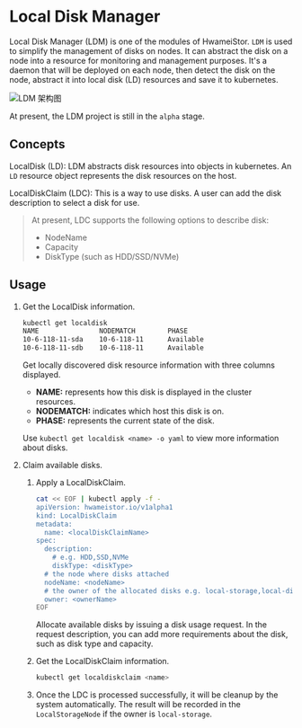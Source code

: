 # Local Disk Manager

Local Disk Manager (LDM) is one of the modules of HwameiStor. `LDM` is used to simplify the management of disks on nodes. It can abstract the disk on a node into a resource for monitoring and management purposes. It's a daemon that will be deployed on each node, then detect the disk on the node, abstract it into local disk (LD) resources and save it to kubernetes.

![LDM 架构图](https://docs.daocloud.io/daocloud-docs-images/docs/en/docs/storage/hwameistor/img/ldm-en.png)

At present, the LDM project is still in the `alpha` stage.

## Concepts

LocalDisk (LD): LDM abstracts disk resources into objects in kubernetes. An `LD` resource object represents the disk resources on the host.

LocalDiskClaim (LDC): This is a way to use disks. A user can add the disk description to select a disk for use.

> At present, LDC supports the following options to describe disk:
>
> - NodeName
> - Capacity
> - DiskType (such as HDD/SSD/NVMe)

## Usage

1. Get the LocalDisk information.

    ```bash
    kubectl get localdisk
    NAME               NODEMATCH        PHASE
    10-6-118-11-sda    10-6-118-11      Available
    10-6-118-11-sdb    10-6-118-11      Available
    ```

    Get locally discovered disk resource information with three columns displayed.

    - **NAME:** represents how this disk is displayed in the cluster resources.
    - **NODEMATCH:** indicates which host this disk is on.
    - **PHASE:** represents the current state of the disk.

    Use `kubectl get localdisk <name> -o yaml` to view more information about disks.

2. Claim available disks.

    1. Apply a LocalDiskClaim.

       ```bash
       cat << EOF | kubectl apply -f -
       apiVersion: hwameistor.io/v1alpha1
       kind: LocalDiskClaim
       metadata:
         name: <localDiskClaimName>
       spec:
         description:
           # e.g. HDD,SSD,NVMe
           diskType: <diskType>
         # the node where disks attached
         nodeName: <nodeName>
         # the owner of the allocated disks e.g. local-storage,local-disk-manager
         owner: <ownerName>
       EOF
       ```

        Allocate available disks by issuing a disk usage request. In the request description, you can add more requirements about the disk, such as disk type and capacity.

    2. Get the LocalDiskClaim information.

        ```bash
        kubectl get localdiskclaim <name>
        ```
    3. Once the LDC is processed successfully, it will be cleanup by the system automatically. The result will be recorded in the `LocalStorageNode` if the owner is `local-storage`.